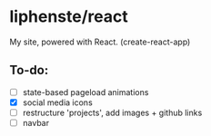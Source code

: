 # liphenste/react

My site, powered with React. (create-react-app)

## To-do:
- [ ] state-based pageload animations
- [x] social media icons
- [ ] restructure 'projects', add images + github links
- [ ] navbar